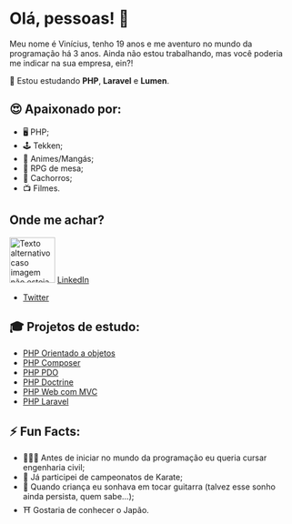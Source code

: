 # Olá, pessoas! 👋

Meu nome é Vinícius, tenho 19 anos e me aventuro no mundo da programação há 3 anos. Ainda não estou trabalhando, mas você poderia me indicar na sua empresa, ein?!

🌱 Estou estudando <b>PHP</b>, <b>Laravel</b> e <b>Lumen</b>.

## 😍 Apaixonado por: 
- 🖥 PHP;
- 🕹 Tekken;
- 📖 Animes/Mangás;
- 📜 RPG de mesa;
- 🐶 Cachorros;
- 📺 Filmes.

## Onde me achar? 
<img src="https://image.flaticon.com/icons/svg/174/174857.svg" alt="Texto alternativo caso imagem não esteja disponível" width="80" height="80x"> [LinkedIn](www.linkedin.com/in/isnotvinicius/)
- [Twitter](www.twitter.com/isnotvinicius)

## 🎓 Projetos de estudo:
- [PHP Orientado a objetos](https://github.com/isnotvinicius/php_orientado_objetos)
- [PHP Composer](https://github.com/isnotvinicius/php_composer)
- [PHP PDO](https://github.com/isnotvinicius/php_pdo)
- [PHP Doctrine](https://github.com/isnotvinicius/php_doctrine)
- [PHP Web com MVC](https://github.com/isnotvinicius/php_web_mvc)
- [PHP Laravel](https://github.com/isnotvinicius/laravel)

## ⚡️ Fun Facts:
- 👷🏽‍♂️ Antes de iniciar no mundo da programação eu queria cursar engenharia civil;
- 🥋 Já participei de campeonatos de Karate;
- 🎸 Quando criança eu sonhava em tocar guitarra (talvez esse sonho ainda persista, quem sabe...);
- ⛩ Gostaria de conhecer o Japão.
